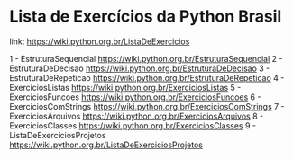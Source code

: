 # Lista de Exercícios da Python Brasil #

link: https://wiki.python.org.br/ListaDeExercicios

1 - EstruturaSequencial https://wiki.python.org.br/EstruturaSequencial
2 - EstruturaDeDecisao https://wiki.python.org.br/EstruturaDeDecisao
3 - EstruturaDeRepeticao https://wiki.python.org.br/EstruturaDeRepeticao
4 - ExerciciosListas https://wiki.python.org.br/ExerciciosListas
5 - ExerciciosFuncoes https://wiki.python.org.br/ExerciciosFuncoes
6 - ExerciciosComStrings https://wiki.python.org.br/ExerciciosComStrings
7 - ExerciciosArquivos https://wiki.python.org.br/ExerciciosArquivos
8 - ExerciciosClasses https://wiki.python.org.br/ExerciciosClasses
9 - ListaDeExerciciosProjetos https://wiki.python.org.br/ListaDeExerciciosProjetos




